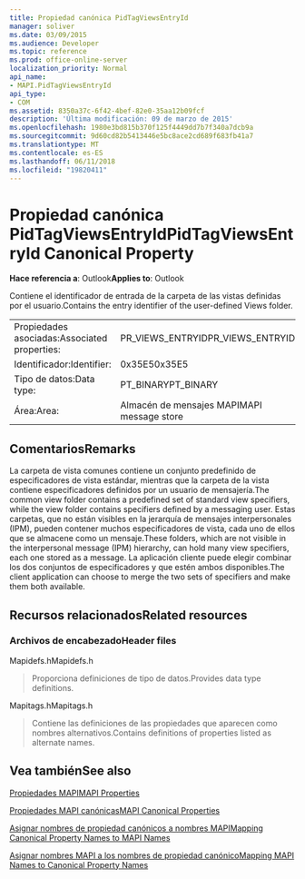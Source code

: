 ```yaml
---
title: Propiedad canónica PidTagViewsEntryId
manager: soliver
ms.date: 03/09/2015
ms.audience: Developer
ms.topic: reference
ms.prod: office-online-server
localization_priority: Normal
api_name:
- MAPI.PidTagViewsEntryId
api_type:
- COM
ms.assetid: 8350a37c-6f42-4bef-82e0-35aa12b09fcf
description: 'Última modificación: 09 de marzo de 2015'
ms.openlocfilehash: 1980e3bd815b370f125f4449dd7b7f340a7dcb9a
ms.sourcegitcommit: 9d60cd82b5413446e5bc8ace2cd689f683fb41a7
ms.translationtype: MT
ms.contentlocale: es-ES
ms.lasthandoff: 06/11/2018
ms.locfileid: "19820411"
---
```

# <a name="pidtagviewsentryid-canonical-property"></a><span data-ttu-id="3643c-103">Propiedad canónica PidTagViewsEntryId</span><span class="sxs-lookup"><span data-stu-id="3643c-103">PidTagViewsEntryId Canonical Property</span></span>

  
  
<span data-ttu-id="3643c-104">**Hace referencia a**: Outlook</span><span class="sxs-lookup"><span data-stu-id="3643c-104">**Applies to**: Outlook</span></span> 
  
<span data-ttu-id="3643c-105">Contiene el identificador de entrada de la carpeta de las vistas definidas por el usuario.</span><span class="sxs-lookup"><span data-stu-id="3643c-105">Contains the entry identifier of the user-defined Views folder.</span></span>
  
|||
|:-----|:-----|
|<span data-ttu-id="3643c-106">Propiedades asociadas:</span><span class="sxs-lookup"><span data-stu-id="3643c-106">Associated properties:</span></span>  <br/> |<span data-ttu-id="3643c-107">PR_VIEWS_ENTRYID</span><span class="sxs-lookup"><span data-stu-id="3643c-107">PR_VIEWS_ENTRYID</span></span>  <br/> |
|<span data-ttu-id="3643c-108">Identificador:</span><span class="sxs-lookup"><span data-stu-id="3643c-108">Identifier:</span></span>  <br/> |<span data-ttu-id="3643c-109">0x35E5</span><span class="sxs-lookup"><span data-stu-id="3643c-109">0x35E5</span></span>  <br/> |
|<span data-ttu-id="3643c-110">Tipo de datos:</span><span class="sxs-lookup"><span data-stu-id="3643c-110">Data type:</span></span>  <br/> |<span data-ttu-id="3643c-111">PT_BINARY</span><span class="sxs-lookup"><span data-stu-id="3643c-111">PT_BINARY</span></span>  <br/> |
|<span data-ttu-id="3643c-112">Área:</span><span class="sxs-lookup"><span data-stu-id="3643c-112">Area:</span></span>  <br/> |<span data-ttu-id="3643c-113">Almacén de mensajes MAPI</span><span class="sxs-lookup"><span data-stu-id="3643c-113">MAPI message store</span></span>  <br/> |
   
## <a name="remarks"></a><span data-ttu-id="3643c-114">Comentarios</span><span class="sxs-lookup"><span data-stu-id="3643c-114">Remarks</span></span>

<span data-ttu-id="3643c-115">La carpeta de vista comunes contiene un conjunto predefinido de especificadores de vista estándar, mientras que la carpeta de la vista contiene especificadores definidos por un usuario de mensajería.</span><span class="sxs-lookup"><span data-stu-id="3643c-115">The common view folder contains a predefined set of standard view specifiers, while the view folder contains specifiers defined by a messaging user.</span></span> <span data-ttu-id="3643c-116">Estas carpetas, que no están visibles en la jerarquía de mensajes interpersonales (IPM), pueden contener muchos especificadores de vista, cada uno de ellos que se almacene como un mensaje.</span><span class="sxs-lookup"><span data-stu-id="3643c-116">These folders, which are not visible in the interpersonal message (IPM) hierarchy, can hold many view specifiers, each one stored as a message.</span></span> <span data-ttu-id="3643c-117">La aplicación cliente puede elegir combinar los dos conjuntos de especificadores y que estén ambos disponibles.</span><span class="sxs-lookup"><span data-stu-id="3643c-117">The client application can choose to merge the two sets of specifiers and make them both available.</span></span>
  
## <a name="related-resources"></a><span data-ttu-id="3643c-118">Recursos relacionados</span><span class="sxs-lookup"><span data-stu-id="3643c-118">Related resources</span></span>

### <a name="header-files"></a><span data-ttu-id="3643c-119">Archivos de encabezado</span><span class="sxs-lookup"><span data-stu-id="3643c-119">Header files</span></span>

<span data-ttu-id="3643c-120">Mapidefs.h</span><span class="sxs-lookup"><span data-stu-id="3643c-120">Mapidefs.h</span></span>
  
> <span data-ttu-id="3643c-121">Proporciona definiciones de tipo de datos.</span><span class="sxs-lookup"><span data-stu-id="3643c-121">Provides data type definitions.</span></span>
    
<span data-ttu-id="3643c-122">Mapitags.h</span><span class="sxs-lookup"><span data-stu-id="3643c-122">Mapitags.h</span></span>
  
> <span data-ttu-id="3643c-123">Contiene las definiciones de las propiedades que aparecen como nombres alternativos.</span><span class="sxs-lookup"><span data-stu-id="3643c-123">Contains definitions of properties listed as alternate names.</span></span>
    
## <a name="see-also"></a><span data-ttu-id="3643c-124">Vea también</span><span class="sxs-lookup"><span data-stu-id="3643c-124">See also</span></span>



[<span data-ttu-id="3643c-125">Propiedades MAPI</span><span class="sxs-lookup"><span data-stu-id="3643c-125">MAPI Properties</span></span>](mapi-properties.md)
  
[<span data-ttu-id="3643c-126">Propiedades MAPI canónicas</span><span class="sxs-lookup"><span data-stu-id="3643c-126">MAPI Canonical Properties</span></span>](mapi-canonical-properties.md)
  
[<span data-ttu-id="3643c-127">Asignar nombres de propiedad canónicos a nombres MAPI</span><span class="sxs-lookup"><span data-stu-id="3643c-127">Mapping Canonical Property Names to MAPI Names</span></span>](mapping-canonical-property-names-to-mapi-names.md)
  
[<span data-ttu-id="3643c-128">Asignar nombres MAPI a los nombres de propiedad canónico</span><span class="sxs-lookup"><span data-stu-id="3643c-128">Mapping MAPI Names to Canonical Property Names</span></span>](mapping-mapi-names-to-canonical-property-names.md)

